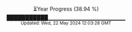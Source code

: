 <p align="center">
⏳Year Progress (38.94 %)<br>
███████████▁▁▁▁▁▁▁▁▁▁▁▁▁▁▁▁▁▁▁ <br>
<sub>Updated: Wed, 22 May 2024 12:03:28 GMT</sub>
</p>

